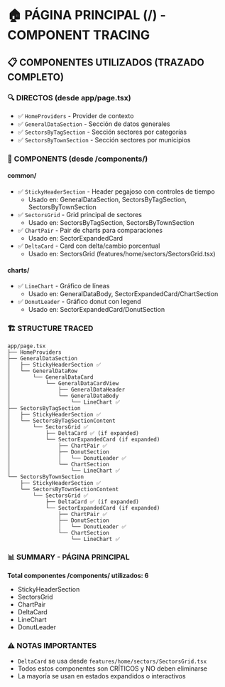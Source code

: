 # 🏠 PÁGINA PRINCIPAL (/) - COMPONENT TRACING

## 📋 COMPONENTES UTILIZADOS (TRAZADO COMPLETO)

### 🔍 **DIRECTOS** (desde app/page.tsx)

- ✅ `HomeProviders` - Provider de contexto
- ✅ `GeneralDataSection` - Sección de datos generales
- ✅ `SectorsByTagSection` - Sección sectores por categorías
- ✅ `SectorsByTownSection` - Sección sectores por municipios

### 🎯 **COMPONENTS (desde /components/)**

#### **common/**

- ✅ `StickyHeaderSection` - Header pegajoso con controles de tiempo
  - Usado en: GeneralDataSection, SectorsByTagSection, SectorsByTownSection
- ✅ `SectorsGrid` - Grid principal de sectores
  - Usado en: SectorsByTagSection, SectorsByTownSection
- ✅ `ChartPair` - Pair de charts para comparaciones
  - Usado en: SectorExpandedCard
- ✅ `DeltaCard` - Card con delta/cambio porcentual
  - Usado en: SectorsGrid (features/home/sectors/SectorsGrid.tsx)

#### **charts/**

- ✅ `LineChart` - Gráfico de líneas
  - Usado en: GeneralDataBody, SectorExpandedCard/ChartSection
- ✅ `DonutLeader` - Gráfico donut con legend
  - Usado en: SectorExpandedCard/DonutSection

### 🏗️ **STRUCTURE TRACED**

```
app/page.tsx
├── HomeProviders
├── GeneralDataSection
│   ├── StickyHeaderSection ✅
│   └── GeneralDataRow
│       └── GeneralDataCard
│           └── GeneralDataCardView
│               ├── GeneralDataHeader
│               └── GeneralDataBody
│                   └── LineChart ✅
├── SectorsByTagSection
│   ├── StickyHeaderSection ✅
│   └── SectorsByTagSectionContent
│       └── SectorsGrid ✅
│           ├── DeltaCard ✅ (if expanded)
│           └── SectorExpandedCard (if expanded)
│               ├── ChartPair ✅
│               ├── DonutSection
│               │   └── DonutLeader ✅
│               └── ChartSection
│                   └── LineChart ✅
└── SectorsByTownSection
    ├── StickyHeaderSection ✅
    └── SectorsByTownSectionContent
        └── SectorsGrid ✅
            ├── DeltaCard ✅ (if expanded)
            └── SectorExpandedCard (if expanded)
                ├── ChartPair ✅
                ├── DonutSection
                │   └── DonutLeader ✅
                └── ChartSection
                    └── LineChart ✅
```

### 📊 **SUMMARY - PÁGINA PRINCIPAL**

**Total componentes /components/ utilizados: 6**

- StickyHeaderSection
- SectorsGrid
- ChartPair
- DeltaCard
- LineChart
- DonutLeader

### ⚠️ **NOTAS IMPORTANTES**

- `DeltaCard` se usa desde `features/home/sectors/SectorsGrid.tsx`
- Todos estos componentes son CRÍTICOS y NO deben eliminarse
- La mayoría se usan en estados expandidos o interactivos
